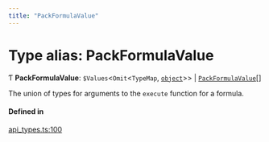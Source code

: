 ```yaml
---
title: "PackFormulaValue"
---
```

# Type alias: PackFormulaValue

Ƭ **PackFormulaValue**: `$Values`<`Omit`<`TypeMap`, [`object`](../enums/Type.md#object)\>\> \| [`PackFormulaValue`](PackFormulaValue.md)[]

The union of types for arguments to the `execute` function for a formula.

#### Defined in

[api_types.ts:100](https://github.com/coda/packs-sdk/blob/main/api_types.ts#L100)
